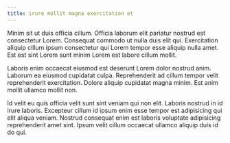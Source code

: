 ```yaml
---
title: irure mollit magna exercitation et
---
```


Minim sit ut duis officia cillum. Officia laborum elit pariatur nostrud est consectetur Lorem. Consequat commodo ut nulla duis elit qui. Exercitation aliquip cillum ipsum consectetur qui Lorem tempor esse aliquip nulla amet. Est est sint Lorem sunt minim Lorem est labore cillum mollit.

Laboris enim occaecat eiusmod est deserunt Lorem dolor nostrud anim. Laborum ea eiusmod cupidatat culpa. Reprehenderit ad cillum tempor velit reprehenderit exercitation. Dolore aliquip cupidatat magna minim. Est anim mollit ullamco mollit non.

Id velit eu quis officia velit sunt sint veniam qui non elit. Laboris nostrud in id irure laboris. Excepteur cillum id ipsum enim esse tempor est adipisicing qui elit aliqua veniam. Nostrud consequat enim est laboris voluptate adipisicing reprehenderit amet sint. Ipsum velit cillum occaecat ullamco aliquip duis id do qui.